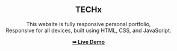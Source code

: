 <div align="center">
  
  
  <h2 align="center">TECHx </h2>

  This website is fully responsive personal portfolio, <br />Responsive for all devices, built using HTML, CSS, and JavaScript.

  <a href="https://kishan-pravinbhai-panchal.github.io/TECHx/"><strong>➥ Live Demo</strong></a>

</div>

<br />
